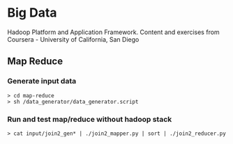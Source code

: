 # Big Data
Hadoop Platform and Application Framework. Content and exercises from Coursera - University of California, San Diego

## Map Reduce

### Generate input data

  ```
  > cd map-reduce
  > sh /data_generator/data_generator.script
  ```
### Run and test map/reduce without hadoop stack 

  ```
  > cat input/join2_gen* | ./join2_mapper.py | sort | ./join2_reducer.py
  ```
